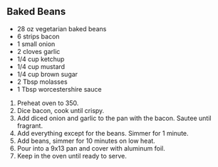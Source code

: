 ## Baked Beans
- 28 oz vegetarian baked beans
- 6 strips bacon
- 1 small onion
- 2 cloves garlic
- 1/4 cup ketchup
- 1/4 cup mustard
- 1/4 cup brown sugar
- 2 Tbsp molasses
- 1 Tbsp worcestershire sauce

1. Preheat oven to 350.
2. Dice bacon, cook until crispy.
3. Add diced onion and garlic to the pan with the bacon. Sautee until fragrant.
4. Add everything except for the beans. Simmer for 1 minute.
5. Add beans, simmer for 10 minutes on low heat.
6. Pour into a 9x13 pan and cover with aluminum foil.
7. Keep in the oven until ready to serve.